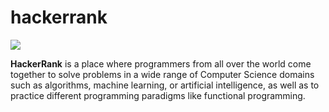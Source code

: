 # hackerrank


![](https://encrypted-tbn0.gstatic.com/images?q=tbn%3AANd9GcTNhuKaVvxwBij8b5G4oCcCuzw5n88pCjLZUQ&usqp=CAU)



****HackerRank**** is a place where programmers from all over the world come together to solve problems in a wide range of Computer Science domains such as algorithms, machine learning, or artificial intelligence, as well as to practice different programming paradigms like functional programming.
 
